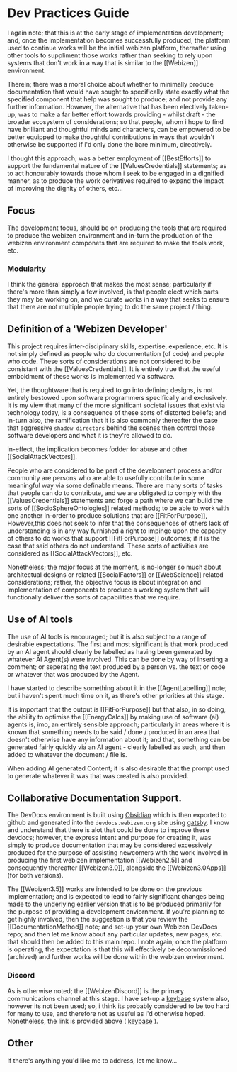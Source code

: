 # Dev Practices Guide

I again note; that this is at the early stage of implementation development; and, once the implementation becomes successfully produced, the platform used to continue works will be the initial webizen platform, thereafter using other tools to suppliment those works rather than seeking to rely upon systems that don't work in a way that is similar to the [[Webizen]] environment.  

Therein; there was a moral choice about whether to minimally produce documentation that would have sought to specifically state exactly what the specified component that help was sought to produce; and not provide any further information.  However, the alternative that has been electively taken-up, was to make a far better effort towards providing - whilst draft - the broader ecosystem of considerations; so that people, whom i hope to find have brilliant and thoughtful minds and characters, can be empowered to be better equipped to make thoughtful contributions in ways that wouldn't otherwise be supported if i'd only done the bare minimum, directively. 

I thought this approach; was a better employment of [[BestEfforts]] to support the fundamental nature of the [[ValuesCredentials]] statements; as to act honourably towards those whom i seek to be engaged in a dignified manner, as to produce the work derivatives required to expand the impact of improving the dignity of others, etc... 

## Focus

The development focus, should be on producing the tools that are required to produce the webizen environment and in-turn the production of the webizen environment componets that are required to make the tools work, etc. 

### Modularity

I think the general approach that makes the most sense; particularly if there's more than simply a few involved, is that people elect which parts they may be working on, and we curate works in a way that seeks to ensure that there are not multiple people trying to do the same project / thing.  


## Definition of a 'Webizen Developer'

This project requires inter-disciplinary skills, expertise, experience, etc. It is not simply defined as people who do documentation (of code) and people who code.  These sorts of considerations are not considered to be consistant with the [[ValuesCredentials]].  It is entirely true that the useful emboidment of these works is implemented via software.

Yet, the thoughtware that is required to go into defining designs, is not entirely bestowed upon software programmers specifically and exclusively.   It is my view that many of the more significant societal issues that exist via technology today, is a consequence of these sorts of distorted beliefs; and in-turn also, the ramification that it is also commonly thereafter the case that aggressive `shadow directors` behind the scenes then control those software developers and what it is they're allowed to do. 

in-effect, the implication becomes fodder for abuse and other [[SocialAttackVectors]].

People who are considered to be part of the development process and/or community are persons who are able to usefully contribute in some meaningful way via some definable means.  There are many sorts of tasks that people can do to contribute, and we are obligated to comply with the [[ValuesCredentials]] statements and forge a path where we can build the sorts of [[SocioSphereOntologies]] related methods; to be able to work with one another in-order to produce solutions that are [[FitForPurpose]],  However,this does not seek to infer that the consequences of others lack of understanding is in any way furnished a right to impinge upon the capacity of others to do works that support [[FitForPurpose]] outcomes; if it is the case that said others do not understand.  These sorts of activities are considered as [[SocialAttackVectors]], etc.

Nonetheless; the major focus at the moment, is no-longer so much about architectual designs or related [[SocialFactors]] or [[WebScience]] related considerations; rather, the objective focus is about integration and implementation of components to produce a working system that will functionally deliver the sorts of capabilities that we require.

## Use of AI tools

The use of AI tools is encouraged; but it is also subject to a range of desirable expectations.  The first and most significant is that work produced by an AI agent should clearly be labelled as having been generated by whatever AI Agent(s) were involved.  This can be done by way of inserting a comment; or seperating the text produced by a person vs. the text or code or whatever that was produced by the Agent.

I have started to describe something about it in the [[AgentLabelling]] note; but i haven't spent much time on it, as there's other priorities at this stage. 

It is important that the output is [[FitForPurpose]] but that also, in so doing, the ability to optimise the [[EnergyCalcs]] by making use of software (ai) agents is, imo, an entirely sensible approach; particularly in areas where it is known that something needs to be said / done / produced in an area that doesn't otherwise have any information about it; and that, something can be generated fairly quickly via an AI agent - clearly labelled as such, and then added to whatever the document / file is.  

When adding AI generated Content; it is also desirable that the prompt used to generate whatever it was that was created is also provided.  

## Collaborative Documentation Support.

The DevDocs environment is built using [Obsidian](https://obsidian.md/) which is then exported to github and generated into the `devdocs.webizen.org` site using [gatsby](https://www.gatsbyjs.com/).  I know and understand that there is alot that could be done to improve these devdocs; however, the express intent and purpose for creating it, was simply to produce documentation that may be considered excessively produced for the purpose of assisting newcomers with the work involved in producing the first webizen implementation [[Webizen2.5]] and consequently thereafter [[Webizen3.0]], alongside the [[Webizen3.0Apps]] (for both versions).

The [[Webizen3.5]] works are intended to be done on the previous implementation; and is expected to lead to fairly significant changes being made to the underlying earlier version that is to be produced primarily for the purpose of providing a development enviornment.   If you're planning to get highly involved, then the suggestion is that you review the [[DocumentationMethod]] note; and set-up your own Webizen DevDocs repo; and then let me know about any particular updates, new pages, etc.  that should then be added to this main repo.  I note again; once the platform is operating, the expectation is that this will effectively be decommissioned (archived) and further works will be done within the webizen environment. 

### Discord

As is otherwise noted; the [[WebizenDiscord]] is the primary communications channel at this stage.  I have set-up a [keybase](https://keybase.io/team/webizen) system also, however its not been used; so, i think its probably considered to be too hard for many to use, and therefore not as useful as i'd otherwise hoped.  Nonetheless, the link is provided above ( [keybase](https://keybase.io/team/webizen) ).


## Other

If there's anything you'd like me to address, let me know...


